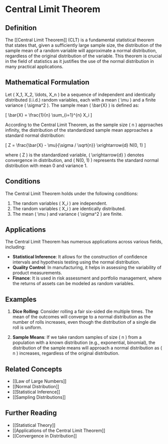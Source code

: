 
# Central Limit Theorem

## Definition
The [[Central Limit Theorem]] (CLT) is a fundamental statistical theorem that states that, given a sufficiently large sample size, the distribution of the sample mean of a random variable will approximate a normal distribution, regardless of the original distribution of the variable. This theorem is crucial in the field of statistics as it justifies the use of the normal distribution in many practical applications.

## Mathematical Formulation
Let \( X_1, X_2, \ldots, X_n \) be a sequence of independent and identically distributed (i.i.d.) random variables, each with a mean \( \mu \) and a finite variance \( \sigma^2 \). The sample mean \( \bar{X} \) is defined as:

\[
\bar{X} = \frac{1}{n} \sum_{i=1}^{n} X_i
\]

According to the Central Limit Theorem, as the sample size \( n \) approaches infinity, the distribution of the standardized sample mean approaches a standard normal distribution:

\[
Z = \frac{\bar{X} - \mu}{\sigma / \sqrt{n}} \xrightarrow{d} N(0, 1)
\]

where \( Z \) is the standardized variable, \( \xrightarrow{d} \) denotes convergence in distribution, and \( N(0, 1) \) represents the standard normal distribution with mean 0 and variance 1.

## Conditions
The Central Limit Theorem holds under the following conditions:
1. The random variables \( X_i \) are independent.
2. The random variables \( X_i \) are identically distributed.
3. The mean \( \mu \) and variance \( \sigma^2 \) are finite.

## Applications
The Central Limit Theorem has numerous applications across various fields, including:
- **Statistical Inference**: It allows for the construction of confidence intervals and hypothesis testing using the normal distribution.
- **Quality Control**: In manufacturing, it helps in assessing the variability of product measurements.
- **Finance**: It is used in risk assessment and portfolio management, where the returns of assets can be modeled as random variables.

## Examples
1. **Dice Rolling**: Consider rolling a fair six-sided die multiple times. The mean of the outcomes will converge to a normal distribution as the number of rolls increases, even though the distribution of a single die roll is uniform.

2. **Sample Means**: If we take random samples of size \( n \) from a population with a known distribution (e.g., exponential, binomial), the distribution of the sample means will approach a normal distribution as \( n \) increases, regardless of the original distribution.

## Related Concepts
- [[Law of Large Numbers]]
- [[Normal Distribution]]
- [[Statistical Inference]]
- [[Sampling Distributions]]

## Further Reading
- [[Statistical Theory]]
- [[Applications of the Central Limit Theorem]]
- [[Convergence in Distribution]]
